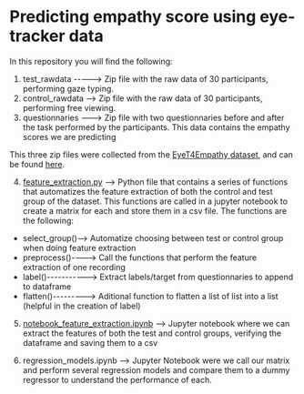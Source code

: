 # Predicting empathy score using eye-tracker data
In this repository you will find the following:


1. test_rawdata -----> Zip file with the raw data of 30 participants, performing gaze typing.
2. control_rawdata --> Zip file with the raw data of 30 participants, performing free viewing.
3. questionnaries ---> Zip file with two questionnaries before and after the task performed by the participants. This data contains the empathy scores we are predicting

This three zip files were collected from the [EyeT4Empathy dataset](https://www.ncbi.nlm.nih.gov/pmc/articles/PMC9719458/), and can be found [here](https://drive.google.com/drive/folders/1SlvDzPxx-vHP3nCmTyEXrUPao6pRYPcA?usp=share_link).

4. [feature_extraction.py](feature_extraction.py) --> Python file that contains a series of functions that automatizes the feature extraction of both the control and test group of the dataset.
This functions are called in a jupyter notebook to create a matrix for each and store them in a csv file. The functions are the following:
  - select_group()--> Automatize choosing between test or control group when doing feature extraction
  - preprocess()----> Call the functions that perform the feature extraction of one recording
  - label()-----------> Extract labels/target from questionnaries to append to dataframe
  - flatten()---------> Aditional function to flatten a list of list into a list (helpful in the creation of label)

5. [notebook_feature_extraction.ipynb](notebook_feature_extraction.ipynb) --> Jupyter notebook where we can extract the features of both the test and control groups, verifying the dataframe and saving them to a csv

6. regression_models.ipynb --> Jupyter Notebook were we call our matrix and perform several regression models and compare them to a dummy regressor to understand the performance of each. 
